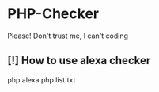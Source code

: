 # PHP-Checker
Please!
Don't trust me, I can't coding

[!] How to use alexa checker
-
php alexa.php list.txt
